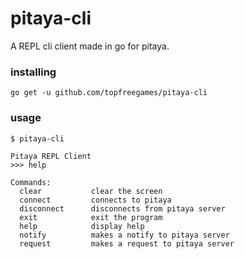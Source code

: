 pitaya-cli
==================

A REPL cli client made in go for pitaya.

### installing

```
go get -u github.com/topfreegames/pitaya-cli
```

### usage
```
$ pitaya-cli

Pitaya REPL Client
>>> help

Commands:
  clear           clear the screen
  connect         connects to pitaya
  disconnect      disconnects from pitaya server
  exit            exit the program
  help            display help
  notify          makes a notify to pitaya server
  request         makes a request to pitaya server
```
